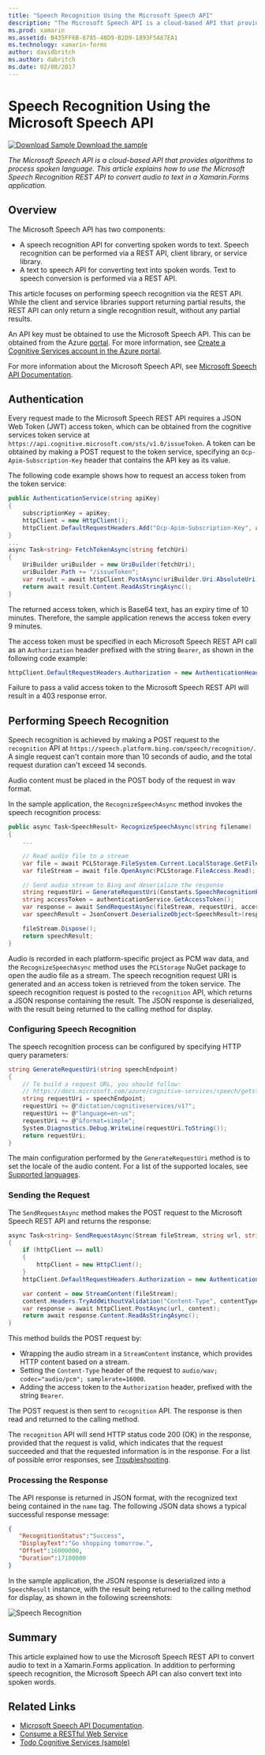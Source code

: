 ```yaml
---
title: "Speech Recognition Using the Microsoft Speech API"
description: "The Microsoft Speech API is a cloud-based API that provides algorithms to process spoken language. This article explains how to use the Microsoft Speech Recognition REST API to convert audio to text in a Xamarin.Forms application."
ms.prod: xamarin
ms.assetid: B435FF6B-8785-48D9-B2D9-1893F5A87EA1
ms.technology: xamarin-forms
author: davidbritch
ms.author: dabritch
ms.date: 02/08/2017
---
```


# Speech Recognition Using the Microsoft Speech API

[![Download Sample](~/media/shared/download.png) Download the sample](https://developer.xamarin.com/samples/xamarin-forms/WebServices/TodoCognitiveServices/)

_The Microsoft Speech API is a cloud-based API that provides algorithms to process spoken language. This article explains how to use the Microsoft Speech Recognition REST API to convert audio to text in a Xamarin.Forms application._

## Overview

The Microsoft Speech API has two components:

- A speech recognition API for converting spoken words to text. Speech recognition can be performed via a REST API, client library, or service library.
- A text to speech API for converting text into spoken words. Text to speech conversion is performed via a REST API.

This article focuses on performing speech recognition via the REST API. While the client and service libraries support returning partial results, the REST API can only return a single recognition result, without any partial results.

An API key must be obtained to use the Microsoft Speech API. This can be obtained from the Azure [portal](https://portal.azure.com/). For more information, see [Create a Cognitive Services account in the Azure portal](/azure/cognitive-services/cognitive-services-apis-create-account).

For more information about the Microsoft Speech API, see [Microsoft Speech API Documentation](/azure/cognitive-services/speech/home/).

## Authentication

Every request made to the Microsoft Speech REST API requires a JSON Web Token (JWT) access token, which can be obtained from the cognitive services token service at `https://api.cognitive.microsoft.com/sts/v1.0/issueToken`. A token can be obtained by making a POST request to the token service, specifying an `Ocp-Apim-Subscription-Key` header that contains the API key as its value.

The following code example shows how to request an access token from the token service:

```csharp
public AuthenticationService(string apiKey)
{
    subscriptionKey = apiKey;
    httpClient = new HttpClient();
    httpClient.DefaultRequestHeaders.Add("Ocp-Apim-Subscription-Key", apiKey);
}
...
async Task<string> FetchTokenAsync(string fetchUri)
{
    UriBuilder uriBuilder = new UriBuilder(fetchUri);
    uriBuilder.Path += "/issueToken";
    var result = await httpClient.PostAsync(uriBuilder.Uri.AbsoluteUri, null);
    return await result.Content.ReadAsStringAsync();
}
```

The returned access token, which is Base64 text, has an expiry time of 10 minutes. Therefore, the sample application renews the access token every 9 minutes.

The access token must be specified in each Microsoft Speech REST API call as an `Authorization` header prefixed with the string `Bearer`, as shown in the following code example:

```csharp
httpClient.DefaultRequestHeaders.Authorization = new AuthenticationHeaderValue("Bearer", bearerToken);
```

Failure to pass a valid access token to the Microsoft Speech REST API will result in a 403 response error.

## Performing Speech Recognition

Speech recognition is achieved by making a POST request to the `recognition` API at `https://speech.platform.bing.com/speech/recognition/`. A single request can't contain more than 10 seconds of audio, and the total request duration can't exceed 14 seconds.

Audio content must be placed in the POST body of the request in wav format.

In the sample application, the `RecognizeSpeechAsync` method invokes the speech recognition process:

```csharp
public async Task<SpeechResult> RecognizeSpeechAsync(string filename)
{
    ...

    // Read audio file to a stream
    var file = await PCLStorage.FileSystem.Current.LocalStorage.GetFileAsync(filename);
    var fileStream = await file.OpenAsync(PCLStorage.FileAccess.Read);

    // Send audio stream to Bing and deserialize the response
    string requestUri = GenerateRequestUri(Constants.SpeechRecognitionEndpoint);
    string accessToken = authenticationService.GetAccessToken();
    var response = await SendRequestAsync(fileStream, requestUri, accessToken, Constants.AudioContentType);
    var speechResult = JsonConvert.DeserializeObject<SpeechResult>(response);

    fileStream.Dispose();
    return speechResult;
}
```

Audio is recorded in each platform-specific project as PCM wav data, and the `RecognizeSpeechAsync` method uses the `PCLStorage` NuGet package to open the audio file as a stream. The speech recognition request URI is generated and an access token is retrieved from the token service. The speech recognition request is posted to the `recognition` API, which returns a JSON response containing the result. The JSON response is deserialized, with the result being returned to the calling method for display.

### Configuring Speech Recognition

The speech recognition process can be configured by specifying HTTP query parameters:

```csharp
string GenerateRequestUri(string speechEndpoint)
{
    // To build a request URL, you should follow:
    // https://docs.microsoft.com/azure/cognitive-services/speech/getstarted/getstartedrest
    string requestUri = speechEndpoint;
    requestUri += @"dictation/cognitiveservices/v1?";
    requestUri += @"language=en-us";
    requestUri += @"&format=simple";
    System.Diagnostics.Debug.WriteLine(requestUri.ToString());
    return requestUri;
}
```

The main configuration performed by the `GenerateRequestUri` method is to set the locale of the audio content. For a list of the supported locales, see [Supported languages](/azure/cognitive-services/speech/api-reference-rest/supportedlanguages/).

### Sending the Request

The `SendRequestAsync` method makes the POST request to the Microsoft Speech REST API and returns the response:

```csharp
async Task<string> SendRequestAsync(Stream fileStream, string url, string bearerToken, string contentType)
{
    if (httpClient == null)
    {
        httpClient = new HttpClient();
    }
    httpClient.DefaultRequestHeaders.Authorization = new AuthenticationHeaderValue("Bearer", bearerToken);

    var content = new StreamContent(fileStream);
    content.Headers.TryAddWithoutValidation("Content-Type", contentType);
    var response = await httpClient.PostAsync(url, content);
    return await response.Content.ReadAsStringAsync();
}
```

This method builds the POST request by:

- Wrapping the audio stream in a `StreamContent` instance, which provides HTTP content based on a stream.
- Setting the `Content-Type` header of the request to `audio/wav; codec="audio/pcm"; samplerate=16000`.
- Adding the access token to the `Authorization` header, prefixed with the string `Bearer`.

The POST request is then sent to `recognition` API. The response is then read and returned to the calling method.

The `recognition` API will send HTTP status code 200 (OK) in the response, provided that the request is valid, which indicates that the request succeeded and that the requested information is in the response. For a list of possible error responses, see [Troubleshooting](/azure/cognitive-services/speech/troubleshooting).

### Processing the Response

The API response is returned in JSON format, with the recognized text being contained in the `name` tag. The following JSON data shows a typical successful response message:

```json
{  
   "RecognitionStatus":"Success",
   "DisplayText":"Go shopping tomorrow.",
   "Offset":16000000,
   "Duration":17100000
}
```

In the sample application, the JSON response is deserialized into a `SpeechResult` instance, with the result being returned to the calling method for display, as shown in the following screenshots:

![](speech-recognition-images/speech-recognition.png "Speech Recognition")

## Summary

This article explained how to use the Microsoft Speech REST API to convert audio to text in a Xamarin.Forms application. In addition to performing speech recognition, the Microsoft Speech API can also convert text into spoken words.

## Related Links

- [Microsoft Speech API Documentation](/azure/cognitive-services/speech/home/).
- [Consume a RESTful Web Service](~/xamarin-forms/data-cloud/web-services/rest.md)
- [Todo Cognitive Services (sample)](https://developer.xamarin.com/samples/xamarin-forms/WebServices/TodoCognitiveServices/)
